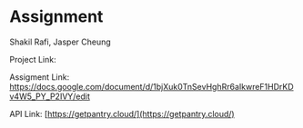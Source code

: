 # Assignment 

Shakil Rafi, Jasper Cheung

Project Link: 

Assigment Link: https://docs.google.com/document/d/1bjXuk0TnSevHghRr6aIkwreF1HDrKDv4W5_PY_P2IVY/edit

API Link: [https://getpantry.cloud/](https://getpantry.cloud/)
